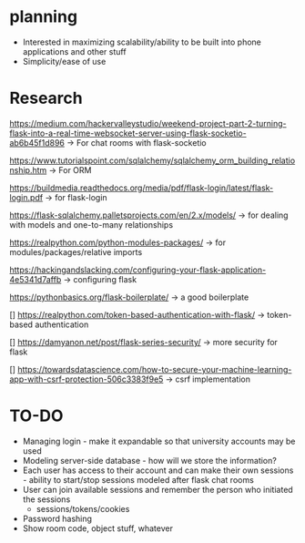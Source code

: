 # planning
- Interested in maximizing scalability/ability to be built into phone applications and other stuff
- Simplicity/ease of use 

# Research
https://medium.com/hackervalleystudio/weekend-project-part-2-turning-flask-into-a-real-time-websocket-server-using-flask-socketio-ab6b45f1d896 -> For chat rooms with flask-socketio

https://www.tutorialspoint.com/sqlalchemy/sqlalchemy_orm_building_relationship.htm -> For ORM

https://buildmedia.readthedocs.org/media/pdf/flask-login/latest/flask-login.pdf -> for flask-login

https://flask-sqlalchemy.palletsprojects.com/en/2.x/models/ -> for dealing with models and one-to-many relationships

https://realpython.com/python-modules-packages/ -> for modules/packages/relative imports

https://hackingandslacking.com/configuring-your-flask-application-4e5341d7affb -> configuring flask

https://pythonbasics.org/flask-boilerplate/ -> a good boilerplate

 [] https://realpython.com/token-based-authentication-with-flask/ -> token-based authentication

 [] https://damyanon.net/post/flask-series-security/ -> more security for flask

 [] https://towardsdatascience.com/how-to-secure-your-machine-learning-app-with-csrf-protection-506c3383f9e5 -> csrf implementation
# TO-DO
- Managing login - make it expandable so that university accounts may be used
- Modeling server-side database - how will we store the information?
- Each user has access to their account and can make their own sessions - ability to start/stop sessions modeled after flask chat rooms
- User can join available sessions and remember the person who initiated the sessions
	- sessions/tokens/cookies
- Password hashing
- Show room code, object stuff, whatever


